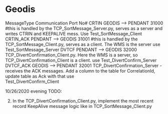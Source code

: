 # Geodis


MessageType	Communication	Port No#
CRTIN	GEODIS --> PENDANT	31000   #this is handled by the TCP_SortMessage_Server.py, serves as a server and writes CTRIN and KEEPALIVE mess. Use Test_SortMessage_Client
CRTIN_ACK	PENDANT --> GEODIS	31001 #this is handled by the TCP_SortMessage_Client.py, serves as a client. The WMS is the server use Test_SortMessage_Server
DVTCF	PENDANT --> GEODIS	32000 TCP_DivertConfirmation_Client.py. Here the WMS is a server, so TCP_DivertConfirmation_Client is a client. use Test_DivertConfirm_Server
DVTCF_ACK	GEODIS --> PENDANT	32001 TCP_DivertConfirmation_Server -receives the ACK messages. Add a column to the table for CorrelationId, update table as Ack with that use    
     Test_DivertConfirm_Client


10/26/2020 evening TODO:


2. In the TCP_DivertConfirmation_Client.py, implement the most recent record KeepAlive message logic like in TCP_SortMessage_Client.py





